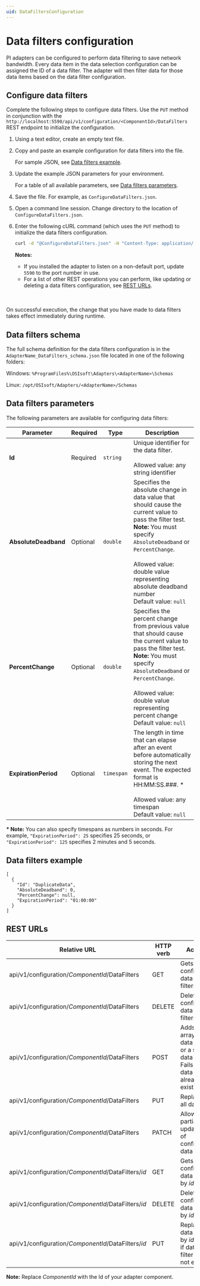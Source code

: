 ```yaml
---
uid: DataFiltersConfiguration
---
```


# Data filters configuration

PI adapters can be configured to perform data filtering to save network bandwidth. Every data item in the data selection configuration can be assigned the ID of a data filter. The adapter will then filter data for those data items based on the data filter configuration.

## Configure data filters

Complete the following steps to configure data filters. Use the `PUT` method in conjunction with the `http://localhost:5590/api/v1/configuration/<ComponentId>/DataFilters` REST endpoint to initialize the configuration.

1. Using a text editor, create an empty text file.

2. Copy and paste an example configuration for data filters into the file.

    For sample JSON, see [Data filters example](#data-filters-example).

3. Update the example JSON parameters for your environment.

    For a table of all available parameters, see [Data filters parameters](#data-filters-parameters).

4. Save the file. For example, as `ConfigureDataFilters.json`.

5. Open a command line session. Change directory to the location of `ConfigureDataFilters.json`.

6. Enter the following cURL command (which uses the `PUT` method) to initialize the data filters configuration.

    ```bash
    curl -d "@ConfigureDataFilters.json" -H "Content-Type: application/json" -X PUT "http://localhost:5590/api/v1/configuration/<ComponentId>/DataFilters"
    ```

    **Notes:**
  
    * If you installed the adapter to listen on a non-default port, update `5590` to the port number in use.
    * For a list of other REST operations you can perform, like updating or deleting a data filters configuration, see [REST URLs](#rest-urls).
    <br/>
    <br/>

On successful execution, the change that you have made to data filters takes effect immediately during runtime.

## Data filters schema

The full schema definition for the data filters configuration is in the  `AdapterName_DataFilters_schema.json` file located in one of the following folders:

Windows: `%ProgramFiles%\OSIsoft\Adapters\<AdapterName>\Schemas`

Linux: `/opt/OSIsoft/Adapters/<AdapterName>/Schemas`

## Data filters parameters

The following parameters are available for configuring data filters:

| Parameter                | Required | Type      | Description |
| ------------------------ | -------- | --------- | ----------- |
|**Id**              | Required | `string` | Unique identifier for the data filter. <br><br>Allowed value: any string identifier<br> |
|**AbsoluteDeadband** | Optional | `double` | Specifies the absolute change in data value that should cause the current value to pass the filter test. <br> **Note:** You must specify `AbsoluteDeadband` or `PercentChange`.<br><br>Allowed value: double value representing absolute deadband number<br>Default value: `null` |
|**PercentChange**     | Optional | `double` | Specifies the percent change from previous value that should cause the current value to pass the filter test. <br> **Note:** You must specify `AbsoluteDeadband` or `PercentChange`.<br><br>Allowed value: double value representing percent change<br>Default value: `null` |
|**ExpirationPeriod**     | Optional | `timespan` | The length in time that can elapse after an event before automatically storing the next event. The expected format is HH:MM:SS.###. * <br><br>Allowed value: any timespan <br>Default value: `null`|

**\* Note:** You can also specify timespans as numbers in seconds. For example, `"ExpirationPeriod": 25` specifies 25 seconds, or `"ExpirationPeriod": 125` specifies 2 minutes and 5 seconds.

## Data filters example

```code
[
  {
    "Id": "DuplicateData",
    "AbsoluteDeadband": 0,
    "PercentChange": null,
    "ExpirationPeriod": "01:00:00"
  }
]
```

## REST URLs

| Relative URL | HTTP verb | Action |
| ------------ | --------- | ------ |
| api/v1/configuration/_ComponentId_/DataFilters      | GET       | Gets all configured data filters. |
| api/v1/configuration/_ComponentId_/DataFilters      | DELETE    | Deletes all configured data filters. |
| api/v1/configuration/_ComponentId_/DataFilters      | POST      | Adds an array of data filters or a single data filter. Fails if any data filter already exists. |
| api/v1/configuration/_ComponentId_/DataFilters      | PUT       | Replaces all data. |
| api/v1/configuration/_ComponentId_/DataFilters      | PATCH     | Allows partial updating of configured data filter. |
| api/v1/configuration/_ComponentId_/DataFilters/*id* | GET       | Gets configured data filter by *id*. |
| api/v1/configuration/_ComponentId_/DataFilters/*id*| DELETE     | Deletes configured data filter by *id*. |
| api/v1/configuration/_ComponentId_/DataFilters/*id* | PUT       | Replaces data filter by *id*. Fails if data filter does not exist. |

**Note:** Replace *ComponentId* with the Id of your adapter component.
